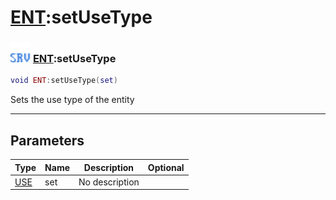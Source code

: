 # [ENT](../ent/README.md):setUseType

### <img src="../../.gitbook/assets/server.png" width="32" height="32" /> [ENT](../ent/README.md):setUseType

```lua
void ENT:setUseType(set)
```

Sets the use type of the entity<br>

-----------------
## Parameters

| Type   | Name | Description | Optional |
| ------ | ---- | ----------- | -------: |
| [USE](../use/README.md) | set | No description |  |
